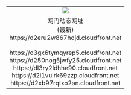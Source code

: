 ﻿<table>
  <tr></tr>
  <tr><td colspan=2 align=center><img src="https://d2eru2w867hdjd.cloudfront.net/Up/oGate.jpg" /></td></tr>
  <tr><td colspan=2 align=center>网门动态网址<br/>(最新)
<br>https://d2eru2w867hdjd.cloudfront.net
<br/>
<br>https://d3gx6tymqyrep5.cloudfront.net
<br>https://d250nog5jwfy25.cloudfront.net
<br>https://dl3ry2ldhhe90.cloudfront.net
<br>https://d2i1vuirk69zzp.cloudfront.net
<br>https://d2xb97rqtxo2an.cloudfront.net
    </td>
  </tr>
</table>
